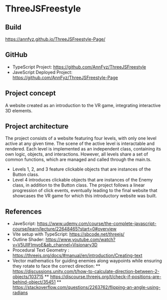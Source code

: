 # ThreeJSFreestyle
## Build
https://annfyz.github.io/ThreeJSFreestyle-Page/
## GitHub
* TypeScript Project: https://github.com/AnnFyz/ThreeJSFreestyle
* JaveScript Deployed Project: https://github.com/AnnFyz/ThreeJSFreestyle-Page
## Project concept
A website created as an introduction to the VR game, integrating interactive 3D elements.
## Project architecture 
The project consists of a website featuring four levels, with only one level active at any given time. The scene of the active level is interactable and rendered. Each level is implemented as an independent class, containing its own logic, objects, and interactions. However, all levels share a set of common functions, which are managed and called through the main.ts.
* Levels 1, 2, and 3 feature clickable objects that are instances of the Button class.
* Level 4 introduces clickable objects that are instances of the Enemy class, in addition to the Button class.
The project follows a linear progression of click events, eventually leading to the final website that showcases the VR game for which this introductory website was built.

## References
* JaveScript: https://www.udemy.com/course/the-complete-javascript-course/learn/lecture/22648465?start=0#overview
* Vite setup with TypeScript: https://sbcode.net/threejs/
* Outline Shader: https://www.youtube.com/watch?v=V5UllFImvoE&ab_channel=Visionary3D
* Procedural Text Geometry : https://threejs.org/docs/#manual/en/introduction/Creating-text
* Vector mathematics for guiding enemies along waypoints while ensuring they rotate to face the correct direction:
** https://discussions.unity.com/t/how-to-calculate-direction-between-2-objects/103715
** https://discourse.threejs.org/t/check-if-positions-are-behind-object/35451
** https://stackoverflow.com/questions/2263762/flipping-an-angle-using-radians
 
